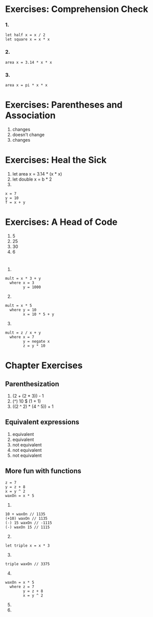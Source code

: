 # Exercises: Comprehension Check

### 1.

    let half x = x / 2  
    let square x = x * x  

### 2.

    area x = 3.14 * x * x

### 3.
    area x = pi * x * x

# Exercises: Parentheses and Association

1. changes
2. doesn't change
3. changes

# Exercises: Heal the Sick

1. let area x = 3.14 * (x * x)
2. let double x = b * 2
3. 

    x = 7  
    y = 10  
    f = x + y  

# Exercises: A Head of Code

1. 5
2. 25
3. 30
4. 6
# 
1. 

    mult = x * 3 + y
      where x = 3
            y = 1000

2.  

    mult = x * 5
      where y = 10
            x = 10 * 5 + y

3. 

    mult = z / x + y
      where x = 7
            y = negate x
            z = y * 10

# Chapter Exercises

## Parenthesization

1. (2 + (2 * 3)) - 1
2. (^) 10 $ (1 + 1)
3. ((2 ^ 2) * (4 ^ 5)) + 1

## Equivalent expressions

1. equivalent
2. equivalent
3. not equivalent
4. not equivalent
5. not equivalent

## More fun with functions

    z = 7
    y = z + 8
    x = y ^ 2
    waxOn = x * 5

1. 

    10 + waxOn // 1135
    (+10) waxOn // 1135
    (-) 15 waxOn // -1115
    (-) waxOn 15 // 1115


2. 

    let triple x = x * 3

3. 

    triple waxOn // 3375

4. 

    waxOn = x * 5
      where z = 7
            y = z + 8
            x = y ^ 2

5. 

6.  
    
